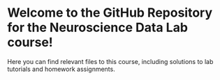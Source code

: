 # Welcome to the GitHub Repository for the Neuroscience Data Lab course!
Here you can find relevant files to this course, including solutions to lab tutorials and homework assignments.
